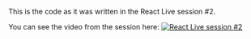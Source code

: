This is the code as it was written in the React Live session #2.

You can see the video from the session here:
[![React Live session #2](https://i.ytimg.com/vi/-MLzv2iLJSc/hqdefault.jpg)](https://youtu.be/-MLzv2iLJSc)
